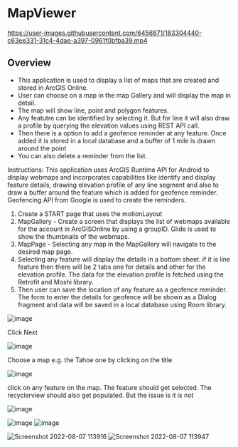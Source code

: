 # MapViewer

https://user-images.githubusercontent.com/6456871/183304440-c63ee331-31c4-4dae-a397-0961f0bfba39.mp4

## Overview

* This application is used to display a list of maps that are created and stored in ArcGIS Online.
* User can choose on a map in the map Gallery and will display the map in detail.
* The map will show line, point and polygon features. 
* Any featutre can be identified by selecting it. But for line it will also draw a profile by querying the elevation values using REST API call.
* Then there is a option to add a geofence reminder at any feature. Once added it is stored in a local database and a buffer of 1 mile is drawn around the point 
* You can also delete a reminder from the list.

Instructions:
  This application uses ArcGIS Runtime API for Android to display webmaps and incorporates capabilities like identify and display feature details, drawing elevation profile of any line segment and also to draw a   buffer around the feature which is added for geofence reminder. Geofencing API from Google is used to create the reminders.
  1. Create a START page that uses the motionLayout
  2. MapGallery - Create a screen that displays the list of webmaps available for the account in ArcGISOnline by using a groupID. Glide is used to show the thumbnails of the webmaps. 
  3. MapPage - Selecting any map in the MapGallery will navigate to the desired map page. 
  4. Selecting any feature will display the details in a bottom sheet. if it is line feature then there will be 2 tabs one for details and other for the elevation profile. The data for the elevation profile is fetched using the Retrofit and Moshi library.
  5. Then user can save the location of any feature as a geofence reminder. The form to enter the details for geofence will be shown as a Dialog fragment and data will be saved in a local database using Room library.

  

![image](https://user-images.githubusercontent.com/6456871/178089737-a06dd12f-01d4-42c2-ba1e-8a229d749e1b.png)

Click Next

![image](https://user-images.githubusercontent.com/6456871/178089744-78871245-b363-409c-a300-4f103ee04dd7.png)

Choose a map e.g. the Tahoe one by clicking on the title

![image](https://user-images.githubusercontent.com/6456871/178089764-a8e0de69-94b6-4566-a3b7-4c66bb9ec3d8.png)

click on any feature on the map. The feature should get selected. The recyclerview should also get populated. But the issue is it is not



![image](https://user-images.githubusercontent.com/6456871/179329758-5f57c1ef-ca34-4dcc-b560-bb6aaaa3600e.png)

![image](https://user-images.githubusercontent.com/6456871/179329777-2884cb3c-fa36-4029-8166-a013feb09d21.png)
![image](https://user-images.githubusercontent.com/6456871/179329793-4fc9acaa-39c2-4874-811f-4069589ee3e9.png)

![Screenshot 2022-08-07 113916](https://user-images.githubusercontent.com/6456871/183306113-8292719c-35d9-4797-9d55-ef338dac742b.png)
![Screenshot 2022-08-07 113947](https://user-images.githubusercontent.com/6456871/183306121-f63b306a-5569-4aca-a580-17ab3ffde0a7.png)


